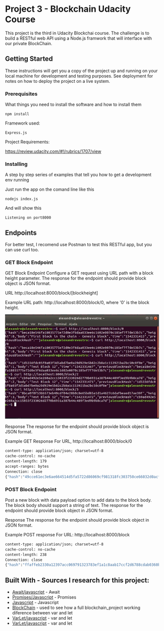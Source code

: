 # Project 3 - Blockchain Udacity Course

This project is the third in Udacity Blockchai course. The challenge is to build a RESTful web API using a Node.js framwork that will interface with our private BlockChain.

## Getting Started

These instructions will get you a copy of the project up and running on your local machine for development and testing purposes. See deployment for notes on how to deploy the project on a live system.

### Prerequisites

What things you need to install the software and how to install them

```
npm install
```

Framework used: 

```
Express.js

```
Project Requirements:

https://review.udacity.com/#!/rubrics/1707/view

### Installing

A step by step series of examples that tell you how to get a development env running

Just run the app on the comand line like this

```
nodejs index.js

```

And will show this

```
Listening on port8000
```

## Endpoints

For better test, I recomend use Postman to test this RESTful app, but you can use curl too.

### GET Block Endpoint

GET Block Endpoint
Configure a GET request using URL path with a block height parameter. The response for the endpoint should provide block object is JSON format.

URL
http://localhost:8000/block/[blockheight]

Example URL path:
http://localhost:8000/block/0, where '0' is the block height.

![Test Image 1](curl_example.jpeg)

Response
The response for the endpoint should provide block object is JSON format.

Example GET Response
For URL, http://localhost:8000/block/0

```HTTP/1.1 200 OK
content-type: application/json; charset=utf-8
cache-control: no-cache
content-length: 179
accept-ranges: bytes
Connection: close          
{"hash":"49cce61ec3e6ae664514d5fa5722d86069cf981318fc303750ce66032d0acff3","height":0,"body":"First block in the chain - Genesis block","time":"1530311457","previousBlockHash":""}
```
### POST Block Endpoint

Post a new block with data payload option to add data to the block body. The block body should support a string of text. The response for the endpoint should provide block object in JSON format.

Response
The response for the endpoint should provide block object in JSON format.

Example POST response
For URL: http://localhost:8000/block

```HTTP/1.1 200 OK
content-type: application/json; charset=utf-8
cache-control: no-cache
content-length: 238
Connection: close
{"hash":"ffaffeb2330a12397acc069791323783ef1a1c8aab17ccf2d6788cdab0360b90","height":1,"body":"Testing block with test string data","time":"1531764891","previousBlockHash":"49cce61ec3e6ae664514d5fa5722d86069cf981318fc303750ce66032d0acff3"}
```

## Built With - Sources I research for this project:

* [Await/javascript](https://developer.mozilla.org/en-US/docs/Web/JavaScript/Reference/Operators/await) - Await
* [Promises/Javascript](https://www.promisejs.org/) - Promises
* [Javascript](http://eloquentjavascript.net/) - Javascript
* [BlockChain](https://github.com/nimish-jose/blockchainnd/blob/master/Project_2/simpleChain.js) - used to see how a full blockchain_project working
diference between var and let
* [VarLet/javascript](https://codeburst.io/asynchronous-code-inside-an-array-loop-c5d704006c99) - var and let
* [VarLet/javascript](https://medium.com/javascript-scene/javascript-es6-var-let-or-const-ba58b8dcde75) - var and let
